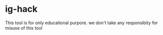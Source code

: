 # ig-hack
This tool is for only educational purpore. we don't take any responsibity for misuse of this tool

